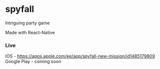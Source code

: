 # spyfall

Intriguing party game

Made with React-Native

### Live 

IOS - https://apps.apple.com/ee/app/spyfall-new-mission/id1485179809
Google Play - coming soon
